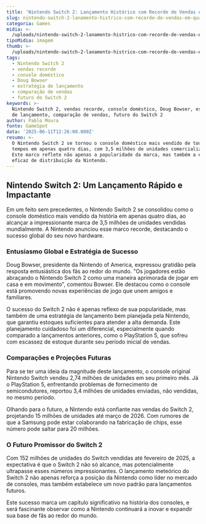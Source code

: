 ```yaml
---
title: 'Nintendo Switch 2: Lançamento Histórico com Recorde de Vendas em Quatro Dias'
slug: nintendo-switch-2-lanamento-histrico-com-recorde-de-vendas-em-quatro-dias
categoria: Games
midia: >-
  /uploads/nintendo-switch-2-lanamento-histrico-com-recorde-de-vendas-em-quatro-dias-thumb.jpg
tipoMidia: imagem
thumb: >-
  /uploads/nintendo-switch-2-lanamento-histrico-com-recorde-de-vendas-em-quatro-dias-thumb.jpg
tags:
  - Nintendo Switch 2
  - vendas recorde
  - console doméstico
  - Doug Bowser
  - estratégia de lançamento
  - comparação de vendas
  - futuro do Switch 2
keywords: >-
  Nintendo Switch 2, vendas recorde, console doméstico, Doug Bowser, estratégia
  de lançamento, comparação de vendas, futuro do Switch 2
author: Pablo Moura
fonte: GameSpot
data: '2025-06-11T12:26:00.000Z'
resumo: >-
  O Nintendo Switch 2 se tornou o console doméstico mais vendido de todos os
  tempos em apenas quatro dias, com 3,5 milhões de unidades comercializadas.
  Este marco reflete não apenas a popularidade da marca, mas também a estratégia
  eficaz de distribuição da Nintendo.
---
```


## Nintendo Switch 2: Um Lançamento Rápido e Impactante

Em um feito sem precedentes, o Nintendo Switch 2 se consolidou como o console doméstico mais vendido da história em apenas quatro dias, ao alcançar a impressionante marca de 3,5 milhões de unidades vendidas mundialmente. A Nintendo anunciou esse marco recorde, destacando o sucesso global do seu novo hardware.

### Entusiasmo Global e Estratégia de Sucesso

Doug Bowser, presidente da Nintendo of America, expressou gratidão pela resposta entusiástica dos fãs ao redor do mundo. "Os jogadores estão abraçando o Nintendo Switch 2 como uma maneira aprimorada de jogar em casa e em movimento", comentou Bowser. Ele destacou como o console está promovendo novas experiências de jogo que unem amigos e familiares.

O sucesso do Switch 2 não é apenas reflexo de sua popularidade, mas também de uma estratégia de lançamento bem planejada pela Nintendo, que garantiu estoques suficientes para atender a alta demanda. Este planejamento cuidadoso foi um diferencial, especialmente quando comparado a lançamentos anteriores, como o PlayStation 5, que sofreu com escassez de estoque durante seu período inicial de vendas.

### Comparações e Projeções Futuras

Para se ter uma ideia da magnitude deste lançamento, o console original Nintendo Switch vendeu 2,74 milhões de unidades em seu primeiro mês. Já o PlayStation 5, enfrentando problemas de fornecimento de semicondutores, reportou 3,4 milhões de unidades enviadas, não vendidas, no mesmo período.

Olhando para o futuro, a Nintendo está confiante nas vendas do Switch 2, projetando 15 milhões de unidades até março de 2026. Com rumores de que a Samsung pode estar colaborando na fabricação de chips, esse número pode saltar para 20 milhões.

### O Futuro Promissor do Switch 2

Com 152 milhões de unidades do Switch vendidas até fevereiro de 2025, a expectativa é que o Switch 2 não só alcance, mas potencialmente ultrapasse esses números impressionantes. O lançamento meteórico do Switch 2 não apenas reforça a posição da Nintendo como líder no mercado de consoles, mas também estabelece um novo padrão para lançamentos futuros.

Este sucesso marca um capítulo significativo na história dos consoles, e será fascinante observar como a Nintendo continuará a inovar e expandir sua base de fãs ao redor do mundo.
